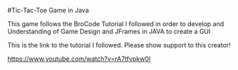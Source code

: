 #Tic-Tac-Toe Game in Java

This game follows the BroCode Tutorial I followed in order to develop and Understanding of Game Design and JFrames in JAVA to create
a GUI

This is the link to the tutorial I followed. Please show support to this creator!

https://www.youtube.com/watch?v=rA7tfvpkw0I
